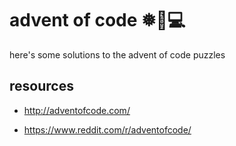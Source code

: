 # advent of code ❅🎄💻

here's some solutions to the advent of code puzzles

## resources

- http://adventofcode.com/

- https://www.reddit.com/r/adventofcode/
